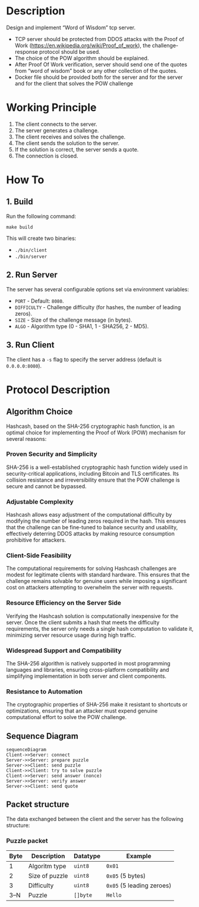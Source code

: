# Description
Design and implement “Word of Wisdom” tcp server.
- TCP server should be protected from DDOS attacks with the Proof of Work (https://en.wikipedia.org/wiki/Proof_of_work), the challenge-response protocol should be used.
- The choice of the POW algorithm should be explained.
- After Proof Of Work verification, server should send one of the quotes from “word of wisdom” book or any other collection of the quotes.
- Docker file should be provided both for the server and for the server and for the client that solves the POW challenge

# Working Principle
1. The client connects to the server.
2. The server generates a challenge.
3. The client receives and solves the challenge.
4. The client sends the solution to the server.
5. If the solution is correct, the server sends a quote.
6. The connection is closed.

# How To
## 1. Build
Run the following command:

    make build

This will create two binaries:
- `./bin/client`
- `./bin/server`

## 2. Run Server
The server has several configurable options set via environment variables:

- `PORT` - Default: `8080`.
- `DIFFICULTY` - Challenge difficulty (for hashes, the number of leading zeros).
- `SIZE` - Size of the challenge message (in bytes).
- `ALGO` - Algorithm type (0 - SHA1, 1 - SHA256, 2 - MD5).

## 3. Run Client
The client has a `-s` flag to specify the server address (default is `0.0.0.0:8080`).

# Protocol Description
## Algorithm Choice
Hashcash, based on the SHA-256 cryptographic hash function, is an optimal choice for implementing the Proof of Work (POW) mechanism for several reasons:

### Proven Security and Simplicity
SHA-256 is a well-established cryptographic hash function widely used in security-critical applications, including Bitcoin and TLS certificates. Its collision resistance and irreversibility ensure that the POW challenge is secure and cannot be bypassed.

### Adjustable Complexity
Hashcash allows easy adjustment of the computational difficulty by modifying the number of leading zeros required in the hash. This ensures that the challenge can be fine-tuned to balance security and usability, effectively deterring DDOS attacks by making resource consumption prohibitive for attackers.

### Client-Side Feasibility
The computational requirements for solving Hashcash challenges are modest for legitimate clients with standard hardware. This ensures that the challenge remains solvable for genuine users while imposing a significant cost on attackers attempting to overwhelm the server with requests.

### Resource Efficiency on the Server Side
Verifying the Hashcash solution is computationally inexpensive for the server. Once the client submits a hash that meets the difficulty requirements, the server only needs a single hash computation to validate it, minimizing server resource usage during high traffic.

### Widespread Support and Compatibility
The SHA-256 algorithm is natively supported in most programming languages and libraries, ensuring cross-platform compatibility and simplifying implementation in both server and client components.

### Resistance to Automation
The cryptographic properties of SHA-256 make it resistant to shortcuts or optimizations, ensuring that an attacker must expend genuine computational effort to solve the POW challenge.

## Sequence Diagram
```mermaid
sequenceDiagram
Client->>Server: connect
Server->>Server: prepare puzzle
Server->>Client: send puzzle
Client->>Client: try to solve puzzle
Client->>Server: send answer (nonce)
Server->>Server: verify answer
Server->>Client: send quote
```

## Packet structure
The data exchanged between the client and the server has the following structure:

### Puzzle packet
| Byte    |   Description                 | Datatype | Example |
|---------|----------------------------|------------|------------------|
| 1       | Algoritm type              | `uint8`    | `0x01`          |
| 2       | Size of puzzle | `uint8`    | `0x05` (5 bytes) |
| 3       | Difficulty   | `uint8`    | `0x05` (5 leading zeroes) |
| 3–N     | Puzzle        | `[]byte`   | `Hello`         |
